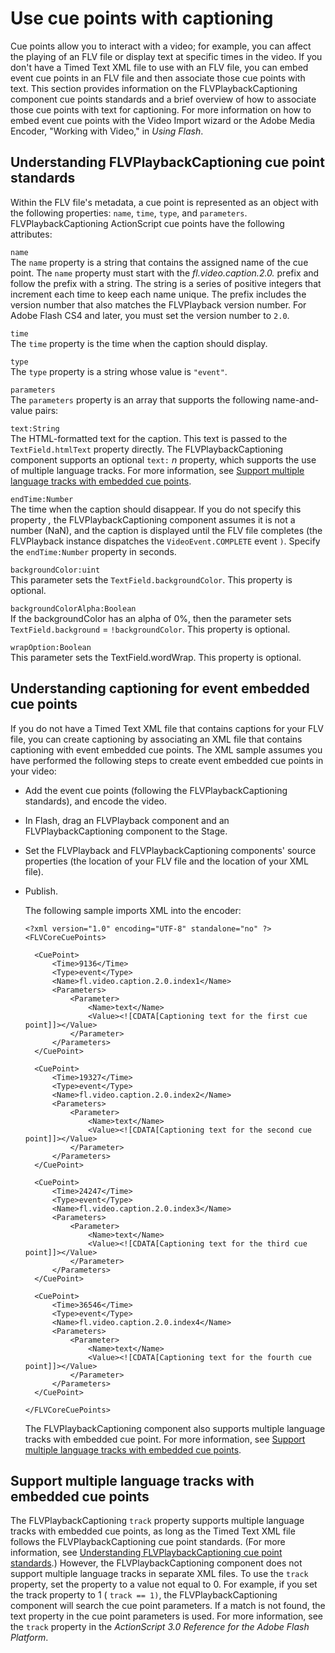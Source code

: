# Use cue points with captioning

Cue points allow you to interact with a video; for example, you can affect the
playing of an FLV file or display text at specific times in the video. If you
don't have a Timed Text XML file to use with an FLV file, you can embed event
cue points in an FLV file and then associate those cue points with text. This
section provides information on the FLVPlaybackCaptioning component cue points
standards and a brief overview of how to associate those cue points with text
for captioning. For more information on how to embed event cue points with the
Video Import wizard or the Adobe Media Encoder, "Working with Video," in _Using
Flash_.

## Understanding FLVPlaybackCaptioning cue point standards

Within the FLV file's metadata, a cue point is represented as an object with the
following properties: `name`, `time`, `type`, and `parameters`.
FLVPlaybackCaptioning ActionScript cue points have the following attributes:

`name`  
The `name` property is a string that contains the assigned name of the cue
point. The `name` property must start with the _fl.video.caption.2.0._ prefix
and follow the prefix with a string. The string is a series of positive integers
that increment each time to keep each name unique. The prefix includes the
version number that also matches the FLVPlayback version number. For Adobe Flash
CS4 and later, you must set the version number to `2.0`.

`time`  
The `time` property is the time when the caption should display.

`type`  
The `type` property is a string whose value is `"event"`.

`parameters`  
The `parameters` property is an array that supports the following name-and-value
pairs:

`text:String`  
The HTML-formatted text for the caption. This text is passed to the
`TextField.htmlText` property directly. The FLVPlaybackCaptioning component
supports an optional `text:` _n_ property, which supports the use of multiple
language tracks. For more information, see
[Support multiple language tracks with embedded cue points](#support-multiple-language-tracks-with-embedded-cue-points).

`endTime:Number`  
The time when the caption should disappear. If you do not specify this property
_,_ the FLVPlaybackCaptioning component assumes it is not a number (NaN), and
the caption is displayed until the FLV file completes (the FLVPlayback instance
dispatches the `VideoEvent.COMPLETE` event `)`. Specify the `endTime:Number`
property in seconds.

`backgroundColor:uint`  
This parameter sets the `TextField.backgroundColor`. This property is optional.

`backgroundColorAlpha:Boolean`  
If the backgroundColor has an alpha of 0%, then the parameter sets
`TextField.background` = `!backgroundColor`. This property is optional.

`wrapOption:Boolean`  
This parameter sets the TextField.wordWrap. This property is optional.

## Understanding captioning for event embedded cue points

If you do not have a Timed Text XML file that contains captions for your FLV
file, you can create captioning by associating an XML file that contains
captioning with event embedded cue points. The XML sample assumes you have
performed the following steps to create event embedded cue points in your video:

- Add the event cue points (following the FLVPlaybackCaptioning standards), and
  encode the video.

- In Flash, drag an FLVPlayback component and an FLVPlaybackCaptioning component
  to the Stage.

- Set the FLVPlayback and FLVPlaybackCaptioning components' source properties
  (the location of your FLV file and the location of your XML file).

- Publish.

  The following sample imports XML into the encoder:

      <?xml version="1.0" encoding="UTF-8" standalone="no" ?>
      <FLVCoreCuePoints>

        <CuePoint>
            <Time>9136</Time>
            <Type>event</Type>
            <Name>fl.video.caption.2.0.index1</Name>
            <Parameters>
                <Parameter>
                    <Name>text</Name>
                    <Value><![CDATA[Captioning text for the first cue point]]></Value>
                </Parameter>
            </Parameters>
        </CuePoint>

        <CuePoint>
            <Time>19327</Time>
            <Type>event</Type>
            <Name>fl.video.caption.2.0.index2</Name>
            <Parameters>
                <Parameter>
                    <Name>text</Name>
                    <Value><![CDATA[Captioning text for the second cue point]]></Value>
                </Parameter>
            </Parameters>
        </CuePoint>

        <CuePoint>
            <Time>24247</Time>
            <Type>event</Type>
            <Name>fl.video.caption.2.0.index3</Name>
            <Parameters>
                <Parameter>
                    <Name>text</Name>
                    <Value><![CDATA[Captioning text for the third cue point]]></Value>
                </Parameter>
            </Parameters>
        </CuePoint>

        <CuePoint>
            <Time>36546</Time>
            <Type>event</Type>
            <Name>fl.video.caption.2.0.index4</Name>
            <Parameters>
                <Parameter>
                    <Name>text</Name>
                    <Value><![CDATA[Captioning text for the fourth cue point]]></Value>
                </Parameter>
            </Parameters>
        </CuePoint>

      </FLVCoreCuePoints>

  The FLVPlaybackCaptioning component also supports multiple language tracks
  with embedded cue point. For more information, see
  [Support multiple language tracks with embedded cue points](#support-multiple-language-tracks-with-embedded-cue-points).

## Support multiple language tracks with embedded cue points

The FLVPlaybackCaptioning `track` property supports multiple language tracks
with embedded cue points, as long as the Timed Text XML file follows the
FLVPlaybackCaptioning cue point standards. (For more information, see
[Understanding FLVPlaybackCaptioning cue point standards](#understanding-flvplaybackcaptioning-cue-point-standards).)
However, the FLVPlaybackCaptioning component does not support multiple language
tracks in separate XML files. To use the `track` property, set the property to a
value not equal to 0. For example, if you set the track property to 1 (
`track == 1)`, the FLVPlaybackCaptioning component will search the cue point
parameters. If a match is not found, the text property in the cue point
parameters is used. For more information, see the `track` property in the
_ActionScript 3.0 Reference for the Adobe Flash Platform_.
